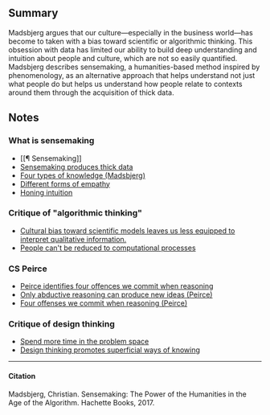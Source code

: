 ## Summary

Madsbjerg argues that our culture—especially in the business world—has become to taken with a bias toward scientific or algorithmic thinking. This obsession with data has limited our ability to build deep understanding and intuition about people and culture, which are not so easily quantified. Madsbjerg describes sensemaking, a humanities-based method inspired by phenomenology, as an alternative approach that helps understand not just what people do but helps us understand how people relate to contexts around them through the acquisition of thick data.

## Notes

### What is sensemaking

-   [[¶ Sensemaking]]
-   [Sensemaking produces thick data](https://publish.obsidian.md/mobydiction/notes/Sensemaking+produces+thick+data)
-   [Four types of knowledge (Madsbjerg)](https://publish.obsidian.md/mobydiction/notes/Four+types+of+knowledge+(Madsbjerg))
-   [Different forms of empathy](https://publish.obsidian.md/mobydiction/notes/Different+forms+of+empathy)
-   [Honing intuition](https://publish.obsidian.md/mobydiction/notes/Honing+intuition)

### Critique of "algorithmic thinking"

-   [Cultural bias toward scientific models leaves us less equipped to interpret qualitative information.](https://publish.obsidian.md/mobydiction/notes/Cultural+bias+toward+scientific+models+leaves+us+less+equipped+to+interpret+qualitative+information.)
-   [People can't be reduced to computational processes](https://publish.obsidian.md/mobydiction/notes/People+can't+be+reduced+to+computational+processes)

### CS Peirce

-   [Peirce identifies four offences we commit when reasoning](https://publish.obsidian.md/mobydiction/Peirce+identifies+four+offences+we+commit+when+reasoning)
-   [Only abductive reasoning can produce new ideas (Peirce)](https://publish.obsidian.md/mobydiction/notes/Only+abductive+reasoning+can+produce+new+ideas+(Peirce))
-   [Four offenses we commit when reasoning (Peirce)](https://publish.obsidian.md/mobydiction/notes/Four+offenses+we+commit+when+reasoning+(Peirce))

### Critique of design thinking

-   [Spend more time in the problem space](https://publish.obsidian.md/mobydiction/notes/Spend+more+time+in+the+problem+space)
-   [Design thinking promotes superficial ways of knowing](https://publish.obsidian.md/mobydiction/notes/Design+thinking+promotes+superficial+ways+of+knowing)

---

#### Citation

Madsbjerg, Christian. Sensemaking: The Power of the Humanities in the Age of the Algorithm. Hachette Books, 2017.